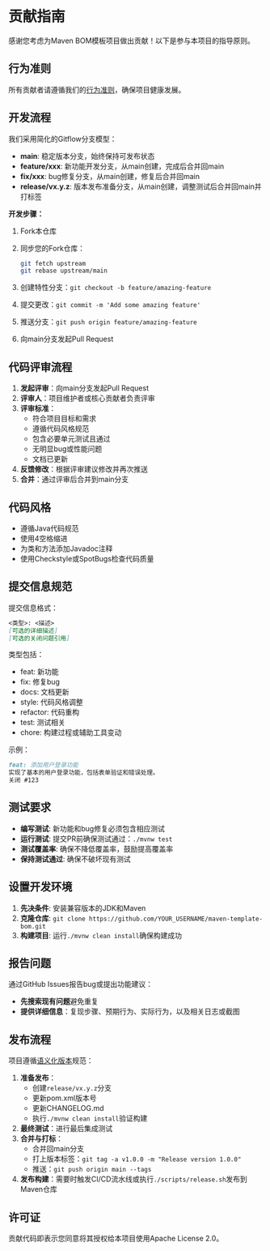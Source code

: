# 贡献指南

感谢您考虑为Maven BOM模板项目做出贡献！以下是参与本项目的指导原则。

## 行为准则

所有贡献者请遵循我们的[行为准则](./CODE_OF_CONDUCT.md)，确保项目健康发展。

## 开发流程

我们采用简化的Gitflow分支模型：

- **main**: 稳定版本分支，始终保持可发布状态
- **feature/xxx**: 新功能开发分支，从main创建，完成后合并回main
- **fix/xxx**: bug修复分支，从main创建，修复后合并回main
- **release/vx.y.z**: 版本发布准备分支，从main创建，调整测试后合并回main并打标签

**开发步骤：**

1. Fork本仓库
2. 同步您的Fork仓库：

   ```bash
   git fetch upstream
   git rebase upstream/main
   ```

3. 创建特性分支：`git checkout -b feature/amazing-feature`
4. 提交更改：`git commit -m 'Add some amazing feature'`
5. 推送分支：`git push origin feature/amazing-feature`
6. 向main分支发起Pull Request

## 代码评审流程

1. **发起评审**：向main分支发起Pull Request
2. **评审人**：项目维护者或核心贡献者负责评审
3. **评审标准**：
   - 符合项目目标和需求
   - 遵循代码风格规范
   - 包含必要单元测试且通过
   - 无明显bug或性能问题
   - 文档已更新
4. **反馈修改**：根据评审建议修改并再次推送
5. **合并**：通过评审后合并到main分支

## 代码风格

- 遵循Java代码规范
- 使用4空格缩进
- 为类和方法添加Javadoc注释
- 使用Checkstyle或SpotBugs检查代码质量

## 提交信息规范

提交信息格式：

  ```markdown
  <类型>: <描述>
  [可选的详细描述]
  [可选的关闭问题引用]
  ```

类型包括：

- feat: 新功能
- fix: 修复bug
- docs: 文档更新
- style: 代码风格调整
- refactor: 代码重构
- test: 测试相关
- chore: 构建过程或辅助工具变动

示例：

  ```markdown
  feat: 添加用户登录功能
  实现了基本的用户登录功能，包括表单验证和错误处理。
  关闭 #123
  ```

## 测试要求

- **编写测试**: 新功能和bug修复必须包含相应测试
- **运行测试**: 提交PR前确保测试通过：`./mvnw test`
- **测试覆盖率**: 确保不降低覆盖率，鼓励提高覆盖率
- **保持测试通过**: 确保不破坏现有测试

## 设置开发环境

1. **先决条件**: 安装兼容版本的JDK和Maven
2. **克隆仓库**: `git clone https://github.com/YOUR_USERNAME/maven-template-bom.git`
3. **构建项目**: 运行`./mvnw clean install`确保构建成功

## 报告问题

通过GitHub Issues报告bug或提出功能建议：

- **先搜索现有问题**避免重复
- **提供详细信息**：复现步骤、预期行为、实际行为，以及相关日志或截图

## 发布流程

项目遵循[语义化版本](https://semver.org/lang/zh-CN/)规范：

1. **准备发布**：
   - 创建`release/vx.y.z`分支
   - 更新pom.xml版本号
   - 更新CHANGELOG.md
   - 执行`./mvnw clean install`验证构建
2. **最终测试**：进行最后集成测试
3. **合并与打标**：
   - 合并回main分支
   - 打上版本标签：`git tag -a v1.0.0 -m "Release version 1.0.0"`
   - 推送：`git push origin main --tags`
4. **发布构建**：需要时触发CI/CD流水线或执行`./scripts/release.sh`发布到Maven仓库

## 许可证

贡献代码即表示您同意将其授权给本项目使用Apache License 2.0。
